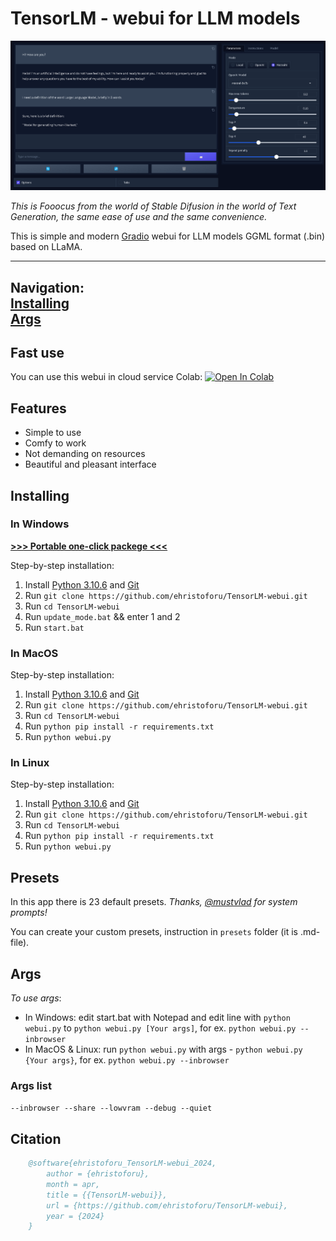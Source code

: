 # TensorLM - webui for LLM models

![preview](assets/preview.png)

*This is Fooocus from the world of Stable Difusion in the world of Text Generation, the same ease of use and the same convenience.*

This is simple and modern [Gradio](https://gradio.app) webui for LLM models GGML format (.bin) based on LLaMA.

---
Navigation: \
[**Installing**](#installing) \
[**Args**](#args)
---

## Fast use

You can use this webui in cloud service Colab: <a target="_blank" href="https://colab.research.google.com/github/ehristoforu/TensorLM-webui/blob/dev/assets/TensorLM_colab.ipynb">
  <img src="https://colab.research.google.com/assets/colab-badge.svg" alt="Open In Colab"/>
</a>

## Features

- Simple to use
- Comfy to work
- Not demanding on resources
- Beautiful and pleasant interface

## Installing

### In Windows

[**>>> Portable one-click packege <<<**](https://github.com/ehristoforu/TensorLM-webui/releases/download/latest/latest_TensorLM_portable_win64.7z)

Step-by-step installation:
  1. Install [Python 3.10.6](https://www.python.org/ftp/python/3.10.6/python-3.10.6-amd64.exe) and [Git](https://github.com/git-for-windows/git/releases/download/v2.44.0.windows.1/Git-2.44.0-64-bit.exe)
  2. Run ```git clone https://github.com/ehristoforu/TensorLM-webui.git```
  3. Run ```cd TensorLM-webui```
  4. Run ```update_mode.bat``` && enter 1 and 2
  5. Run ```start.bat```

### In MacOS

Step-by-step installation:
  1. Install [Python 3.10.6](https://www.python.org/ftp/python/3.10.6/python-3.10.6-macos11.pkg) and [Git](https://git-scm.com/download/mac)
  2. Run ```git clone https://github.com/ehristoforu/TensorLM-webui.git```
  3. Run ```cd TensorLM-webui```
  4. Run ```python pip install -r requirements.txt```
  5. Run ```python webui.py```

### In Linux

Step-by-step installation:
  1. Install [Python 3.10.6](https://www.python.org/downloads/release/python-3106/) and [Git](https://git-scm.com/download/linux)
  2. Run ```git clone https://github.com/ehristoforu/TensorLM-webui.git```
  3. Run ```cd TensorLM-webui```
  4. Run ```python pip install -r requirements.txt```
  5. Run ```python webui.py```

## Presets

In this app there is 23 default presets.
*Thanks, [@mustvlad](https://github.com/mustvlad/ChatGPT-System-Prompts) for system prompts!*

You can create your custom presets, instruction in ```presets``` folder (it is .md-file).

## Args

*To use args*:
  - In Windows: edit start.bat with Notepad and edit line with ```python webui.py``` to ```python webui.py [Your args]```, for ex. ```python webui.py --inbrowser```
  - In MacOS & Linux: run ```python webui.py``` with args - ```python webui.py {Your args}```, for ex. ```python webui.py --inbrowser```

### Args list

`--inbrowser --share --lowvram --debug --quiet`

## Citation
```bibtex
    @software{ehristoforu_TensorLM-webui_2024,
        author = {ehristoforu},
        month = apr,
        title = {{TensorLM-webui}},
        url = {https://github.com/ehristoforu/TensorLM-webui},
        year = {2024}
    }
```

